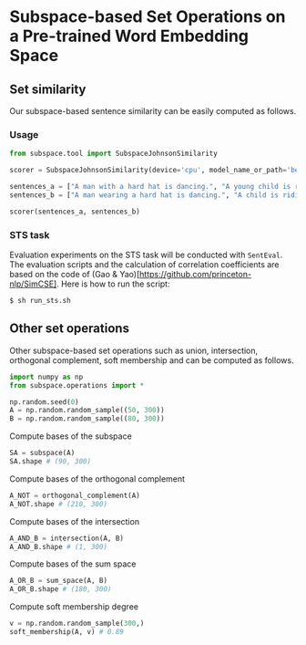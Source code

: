 # Subspace-based Set Operations on a Pre-trained Word Embedding Space



## Set similarity
Our subspace-based sentence similarity can be easily computed as follows.

### Usage
```python
from subspace.tool import SubspaceJohnsonSimilarity

scorer = SubspaceJohnsonSimilarity(device='cpu', model_name_or_path='bert-base-uncased')

sentences_a = ["A man with a hard hat is dancing.", "A young child is riding a horse."]
sentences_b = ["A man wearing a hard hat is dancing.", "A child is riding a horse."]

scorer(sentences_a, sentences_b) 
```

### STS task
Evaluation experiments on the STS task will be conducted with ```SentEval```. 
The evaluation scripts and the calculation of correlation coefficients are based on the code of (Gao & Yao)[https://github.com/princeton-nlp/SimCSE].
Here is how to run the script:
```
$ sh run_sts.sh
```


## Other set operations
Other subspace-based set operations such as union, intersection, orthogonal complement, soft membership and can be computed as follows.

```python
import numpy as np
from subspace.operations import *

np.random.seed(0)
A = np.random.random_sample((50, 300))
B = np.random.random_sample((80, 300))
```

Compute bases of the subspace
```python
SA = subspace(A)
SA.shape # (90, 300)
```

Compute bases of the orthogonal complement
```python
A_NOT = orthogonal_complement(A)
A_NOT.shape # (210, 300)
```

Compute bases of the intersection
```python
A_AND_B = intersection(A, B)
A_AND_B.shape # (1, 300)
```

Compute bases of the sum space
```python
A_OR_B = sum_space(A, B)
A_OR_B.shape # (180, 300)
```

Compute soft membership degree
```python
v = np.random.random_sample(300,) 
soft_membership(A, v) # 0.89
```